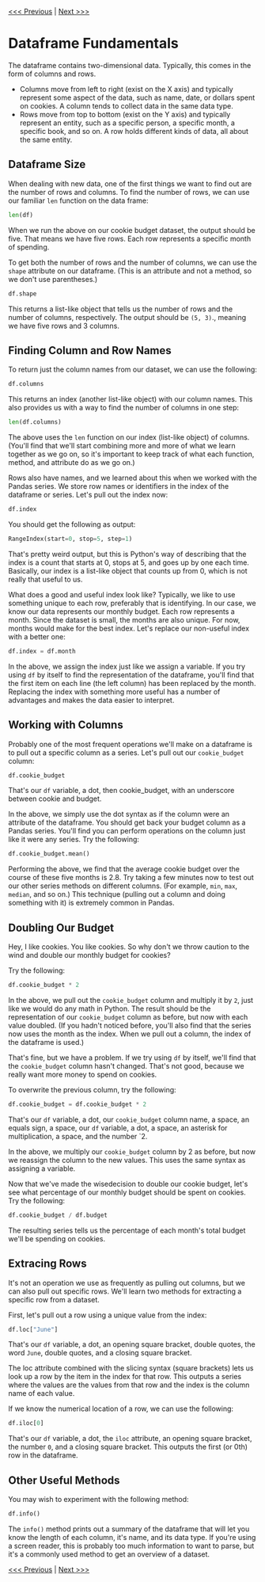 [<<< Previous](keysvalues.md) | [Next >>>](synthesis.md)

# Dataframe Fundamentals

The dataframe contains two-dimensional data. Typically, this comes in the form of columns and rows. 

- Columns move from left to right (exist on the X axis) and typically represent some aspect of the data, such as name, date, or dollars spent on cookies. A column tends to collect data in the same data type.
- Rows move from top to bottom (exist on the Y axis) and typically represent an entity, such as a specific person, a specific month, a specific book, and so on. A row holds different kinds of data, all about the same entity.

## Dataframe Size

When dealing with new data, one of the first things we want to find out are the number of rows and columns. To find the number of rows, we can use our familiar `len` function on the data frame:

```python
len(df)
```

When we run the above on our cookie budget dataset, the output should be five. That means we have five rows. Each row represents a specific month of spending.

To get both the number of rows and the number of columns, we can use the `shape` attribute on our dataframe. (This is an attribute and not a method, so we don't use parentheses.)

```python
df.shape
```

This returns a list-like object that tells us the number of rows and the number of columns, respectively. The output should be `(5, 3)`., meaning we have five rows and 3 columns.

## Finding Column and Row Names

To return just the column names from our dataset, we can use the following:

```python
df.columns
```

This returns an index (another list-like object) with our column names. This also provides us with a way to find the number of columns in one step:

```python
len(df.columns)
```

The above uses the `len` function on our index (list-like object) of columns. (You'll find that we'll start combining more and more of what we learn together as we go on, so it's important to keep track of what each function, method, and attribute do as we go on.)

Rows also have names, and we learned about this when we worked with the Pandas series. We store row names or identifiers in the index of the dataframe or series. Let's pull out the index now:

```python
df.index
```
You should get the following as output:

```python
RangeIndex(start=0, stop=5, step=1)
```

That's pretty weird output, but this is Python's way of describing that the index is a count that starts at 0, stops at 5, and goes up by one each time. Basically, our index is a list-like object that counts up from 0, which is not really that useful to us.

What does a good and useful index look like? Typically, we like to use something unique to each row, preferably that is identifying. In our case, we know our data represents our monthly budget. Each row represents a month. Since the dataset is small, the months are also unique. For now, months would make for the best index. Let's replace our non-useful index with a better one:

```python
df.index = df.month
```

In the above, we assign the index just like we assign a variable. If you try using `df` by itself to find the representation of the dataframe, you'll find that the first item on each line (the left column) has been replaced by the month. Replacing the index with something more useful has a number of advantages and makes the data easier to interpret.

## Working with Columns

Probably one of the most frequent operations we'll make on a dataframe is to pull out a specific column as a series. Let's pull out our `cookie_budget` column:

```python
df.cookie_budget
```

That's our `df` variable, a dot, then cookie_budget, with an underscore between cookie and budget.

In the above, we simply use the dot syntax as if the column were an attribute of the dataframe. You should get back your budget column as a Pandas series. You'll find you can perform operations on the column just like it were any series. Try the following:

```python
df.cookie_budget.mean()
```

Performing the above, we find that the average cookie budget over the course of these five months is 2.8. Try taking a few minutes now to test out our other series methods on different columns. (For example, `min`, `max`, `median`, and so on.) This technique (pulling out a column and doing something with it) is extremely common in Pandas.

## Doubling Our Budget

Hey, I like cookies. You like cookies. So why don't we throw caution to the wind and double our monthly budget for cookies?

Try the following:

```python
df.cookie_budget * 2
```

In the above, we pull out the `cookie_budget` column and multiply it by `2`, just like we would do any math in Python. The result should be the representation of our `cookie_budget` column as before, but now with each value doubled. (If you hadn't noticed before, you'll also find that the series now uses the month as the index. When we pull out a column, the index of the dataframe is used.)

That's fine, but we have a problem. If we try using `df` by itself, we'll find that the `cookie_budget` column hasn't changed. That's not good, because we really want more money to spend on cookies.

To overwrite the previous column, try the following:

```python
df.cookie_budget = df.cookie_budget * 2
```

That's our `df` variable, a dot, our `cookie_budget` column name, a space, an equals sign, a space, our `df` variable, a dot, a space, an asterisk for multiplication, a space, and the number `2.

In the above, we multiply our `cookie_budget` column by 2 as before, but now we reassign the column to the new values. This uses the same syntax as assigning a variable. 

Now that we've made the wisedecision to double our cookie budget, let's see what percentage of our monthly budget should be spent on cookies. Try the following:

```python
df.cookie_budget / df.budget
```
The resulting series tells us the percentage of each month's total budget we'll be spending on cookies.

## Extracing Rows

It's not an operation we use as frequently as pulling out columns, but we can also pull out specific rows. We'll learn two methods for extracting a specific row from a dataset.

First, let's pull out a row using a unique value from the index:

```python
df.loc["June"]
```
That's our `df` variable, a dot, an opening square bracket, double quotes, the word `June`, double quotes, and a closing square bracket.

The loc attribute combined with the slicing syntax (square brackets) lets us look up a row by the item in the index for that row. This outputs a series where the values are the values from that row and the index is the column name of each value.

If we know the numerical location of a row, we can use the following:

```python
df.iloc[0]
```

That's our `df` variable, a dot, the `iloc` attribute, an opening square bracket, the number `0`, and a closing square bracket. This outputs the first (or 0th) row in the dataframe.

## Other Useful Methods

You may wish to experiment with the following method:

```python
df.info()
```

The `info()` method prints out a summary of the dataframe that will let you know the length of each column, it's name, and its data type. If you're using a screen reader, this is probably too much information to want to parse, but it's a commonly used method to get an overview of a dataset.

[<<< Previous](keysvalues.md) | [Next >>>](synthesis.md)
